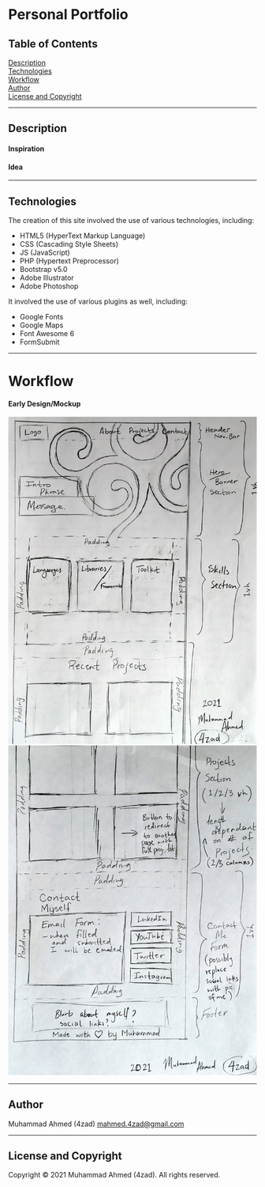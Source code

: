# Personal Portfolio

## Table of Contents
[Description](#Description)\
[Technologies](#Technologies)\
[Workflow](#Workflow)\
[Author](#Author)\
[License and Copyright](#License%20and%20Copyright)



---
## Description

 

#### Inspiration



#### Idea



---
## Technologies

The creation of this site involved the use of various technologies, including:

- HTML5 (HyperText Markup Language)
- CSS (Cascading Style Sheets)
- JS (JavaScript)
- PHP (Hypertext Preprocessor)
- Bootstrap v5.0 
- Adobe Illustrator
- Adobe Photoshop

It involved the use of various plugins as well, including:

- Google Fonts
- Google Maps
- Font Awesome 6
- FormSubmit



---
# Workflow



#### Early Design/Mockup

![Getting Started](markdown-img\portfolio-mockup.jpg)
![Getting Started](markdown-img\portfolio-mockup2.jpg)



---
## Author

Muhammad Ahmed (4zad) <mahmed.4zad@gmail.com>



---
## License and Copyright

Copyright © 2021 Muhammad Ahmed (4zad).
All rights reserved.




